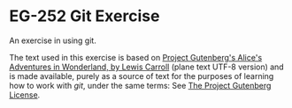 EG-252 Git Exercise
===================

An exercise in using git.

The text used in this exercise is based on [Project Gutenberg's Alice's Adventures in Wonderland, by Lewis Carroll](http://www.gutenberg.org/ebooks/11) (plane text UTF-8 version) and is made available, purely as a source of text
for the purposes of learning how to work with *git*, under the same terms: See [The Project Gutenberg License](http://www.gutenberg.org/wiki/Gutenberg:The_Project_Gutenberg_License).
